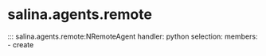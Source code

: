 # salina.agents.remote
::: salina.agents.remote:NRemoteAgent
    handler: python
    selection:
      members:
        - create
